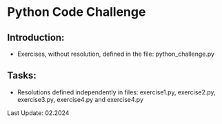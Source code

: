 # Python Code Challenge

## Introduction:
- Exercises, without resolution, defined in the file: python_challenge.py

## Tasks:
- Resolutions defined independently in files: exercise1.py, exercise2.py, exercise3.py, exercise4.py and exercise4.py

Last Update: 02.2024
